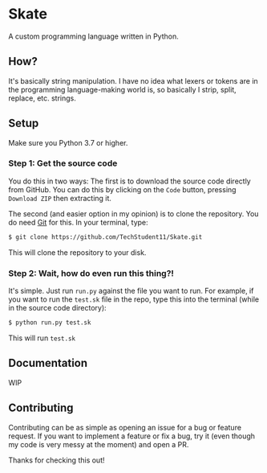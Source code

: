 # Skate
A custom programming language written in Python.

## How?
It's basically string manipulation. I have no idea what lexers or tokens are in the programming language-making world is, so basically I strip, split, replace, etc. strings.

## Setup

Make sure you Python 3.7 or higher.

### Step 1: Get the source code
You do this in two ways: The first is to download the source code directly from GitHub. You can do this by clicking on the `Code` button, pressing `Download ZIP` then extracting it.

The second (and easier option in my opinion) is to clone the repository. You do need [Git](https://git-scm.com) for this. In your terminal, type:

```bash
$ git clone https://github.com/TechStudent11/Skate.git
```

This will clone the repository to your disk.

### Step 2: Wait, how do even run this thing?!
It's simple. Just run `run.py` against the file you want to run. For example, if you want to run the `test.sk` file in the repo, type this into the terminal (while in the source code directory):

```bash
$ python run.py test.sk
```

This will run `test.sk`

## Documentation
WIP

## Contributing
Contributing can be as simple as opening an issue for a bug or feature request. If you want to implement a feature or fix a bug, try it (even though my code is very messy at the moment) and open a PR.

Thanks for checking this out!
